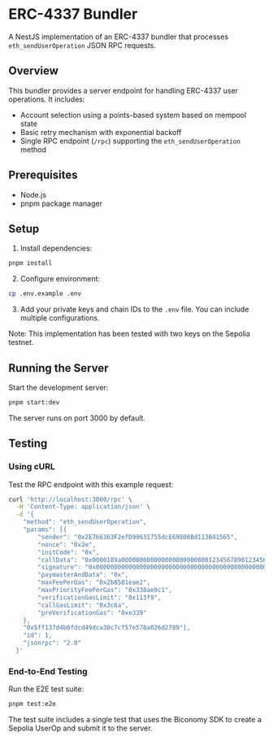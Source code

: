 # ERC-4337 Bundler

A NestJS implementation of an ERC-4337 bundler that processes `eth_sendUserOperation` JSON RPC requests.

## Overview

This bundler provides a server endpoint for handling ERC-4337 user operations. It includes:

- Account selection using a points-based system based on mempool state
- Basic retry mechanism with exponential backoff
- Single RPC endpoint (`/rpc`) supporting the `eth_sendUserOperation` method

## Prerequisites

- Node.js
- pnpm package manager

## Setup

1. Install dependencies:

```bash
pnpm install
```

2. Configure environment:

```bash
cp .env.example .env
```

3. Add your private keys and chain IDs to the `.env` file. You can include multiple configurations.

Note: This implementation has been tested with two keys on the Sepolia testnet.

## Running the Server

Start the development server:

```bash
pnpm start:dev
```

The server runs on port 3000 by default.

## Testing

### Using cURL

Test the RPC endpoint with this example request:

```bash
curl 'http://localhost:3000/rpc' \
  -H 'Content-Type: application/json' \
  -d '{
    "method": "eth_sendUserOperation",
    "params": [{
        "sender": "0x2E766363F2efD99631755dcE69806Bd113B41565",
        "nonce": "0x2e",
        "initCode": "0x",
        "callData": "0x0000189a0000000000000000000000001234567890123456789012345678901234567890000000000000000000000000000000000000000000000000000009184e72a00000000000000000000000000000000000000000000000000000000000000000600000000000000000000000000000000000000000000000000000000000000000",
        "signature": "0x00000000000000000000000000000000000000000000000000000000000000400000000000000000000000000000001c5b32f37f5bea87bdd5374eb2ac54ea8e0000000000000000000000000000000000000000000000000000000000000041ff62bdda96b0698d8440f3932d44e8d15a24bd27f3fc78c390ac3350f0419cc63e9979012d664e233d18237f28f49c81025571be3140ee112070ddd1205dc1601b00000000000000000000000000000000000000000000000000000000000000",
        "paymasterAndData": "0x",
        "maxFeePerGas": "0x2b8501eae2",
        "maxPriorityFeePerGas": "0x338ae9c1",
        "verificationGasLimit": "0x113f9",
        "callGasLimit": "0x3c6a",
        "preVerificationGas": "0xe339"
    },
    "0x5ff137d4b0fdcd49dca30c7cf57e578a026d2789"],
    "id": 1,
    "jsonrpc": "2.0"
  }'
```

### End-to-End Testing

Run the E2E test suite:

```bash
pnpm test:e2e
```

The test suite includes a single test that uses the Biconomy SDK to create a Sepolia UserOp and submit it to the server.
